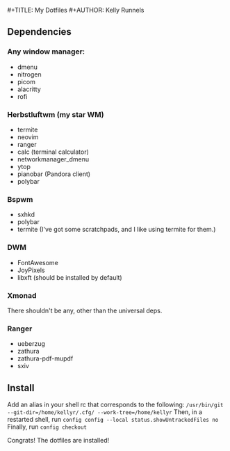 #+TITLE: My Dotfiles
#+AUTHOR: Kelly Runnels

## Dependencies
### Any window manager:
* dmenu
* nitrogen
* picom
* alacritty
* rofi

### Herbstluftwm (my star WM)
* termite
* neovim
* ranger
* calc (terminal calculator)
* networkmanager_dmenu
* ytop
* pianobar (Pandora client)
* polybar

### Bspwm
* sxhkd
* polybar
* termite (I've got some scratchpads, and I like using termite for them.)

### DWM
* FontAwesome
* JoyPixels
* libxft (should be installed by default)

### Xmonad
There shouldn't be any, other than the universal deps.

### Ranger
* ueberzug
* zathura
* zathura-pdf-mupdf
* sxiv

## Install
Add an alias in your shell rc that corresponds to the following:
`/usr/bin/git --git-dir=/home/kellyr/.cfg/ --work-tree=/home/kellyr`
Then, in a restarted shell, run
`config config --local status.showUntrackedFiles no`
Finally, run
`config checkout`

Congrats! The dotfiles are installed!
